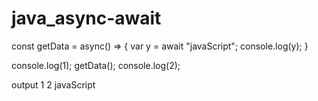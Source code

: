 # java_async-await

const getData = async() => {
    var y = await "javaScript";
    console.log(y);
}
 
console.log(1);
getData();
console.log(2);


output
1
2
javaScript
